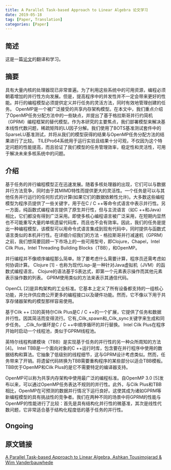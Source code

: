 ```yaml
---
title: A Parallel Task-based Approach to Linear Algebra 论文学习
date: 2019-05-18
tag: [Paper, Translation]
categories: [Paper]
---
```


## 简述

这是一篇[论文](https://ieeexplore.ieee.org/document/6900201/authors#authors)的翻译和学习。

<!--more-->

## 摘要
具有大量内核的处理器现已非常普遍。为了利用这些系统中的可用资源，编程必须朝着增加的并行性方向发展。但是，提高程序中的并发性并不一定会带来更好的性能。并行的编程模型必须提供定义并行任务的灵活方法，同时有效地管理创建的任务。 OpenMP是一个被广泛接受的共享内存架构模型。在本文中，我们重点介绍了OpenMP任务分配方法中的一些缺点，并提出了基于格拉斯哥并行约简机（GPRM）编程框架的替代模型。作为本研究的主要焦点，我们部署模型来解决基本线性代数问题，稀疏矩阵的LU因子分解。我们使用了BOTS基准测试套件中的SparseLU基准测试，并将从我们的模型获得的结果与OpenMP任务分配方法的结果进行了比较。 TILEPro64系统用于运行实验且结果十分可观，不仅因为这个特定问题的性能提高，而且验证了我们模型的任务管理效率，稳定性和灵活性，可用于解决未来多核系统中的问题。

## 介绍

基于任务的并行编程模型正在迅速发展。随着多核处理器的出现，它们可以与数据并行方法竞争，同时由于其MIMD特性而提供更大的灵活性。一个任务是可以与其他任务并行运行的任何形式的计算(如果它们的数据依赖性允许)。大多数这些编程模型为程序员提供了一些关键字，用于在C / C ++等命令式语言中表示并行性。另一方面，纯函数式编程语言提供了原生并行性，但与主流语言（如C ++和Java）相比，它们都没有得到广泛采用。即使多核心编程语言被广泛采用，在短期内显然也不可能重写大量的单核遗留代码库，而且也不会有效率。因此，我们的任务是提出一种编程模型，该模型可以用命令式语言集成到现有代码中，同时提供与函数式语言类似的本机并行性。在详细介绍我们的方法 - 格拉斯哥并行减速机（GPRM）之前，我们想简要回顾一下市场上的一些可用型号，即Clojure，Chapel，Intel Cilk Plus，Intel Threading Building Blocks（TBB），和OpenMP。


并行编程并不像顺序编程那么简单。除了要考虑什么需要计算，程序员还需考虑如何协调计算。
Clojure [1]  - 也称为现代Lisp-是一种针对Java虚拟机（JVM）的函数式编程语言。 Clojure的语法基于S表达式，即第一个元素表示操作而其他元素表示操作数的列表。 GPRM使用类似的方法来表示其通信代码。

OpenCL [2]是异构架构的工业标准。它基本上定义了所有设备都支持的一组核心功能，并允许供应商公开更多的编程接口以及硬件功能。然而，它不像以下用于共享存储器架构的模型那样容易使用。

基于Cilk ++ [3]的英特尔Cilk Plus是C / C ++的一个扩展，它提供了任务和数据并行性。因其简洁而变得流行。它有_Cilk_spawn和_Cilk_sync关键字来生成和同步任务。 _Cilk_for循环是C / C ++中顺序循环的并行替换。 Intel Cilk Plus在程序开始时启动一个线程池，类似于GPRM线程池。

英特尔线程构建模块（TBB）是实现基于任务的并行性的另一种众所周知的方法[4]。 Intel TBB是一个面向对象的C ++运行时库，包含要在并行程序中使用的数据结构和算法。它抽象了低级别的线程细节，这与GPRM设计考虑类似。然而，任务带来了开销。将遗留代码转换为TBB需要重构程序的某些部分以适合TBB模板。 TBB优于OpenMP和Cilk Plus的是它不需要特定的编译器支持。

OpenMP可以称为共享内存架构中使用最广泛的编程标准。自OpenMP 3.0 [5]发布以来，可以通过OpenMP任务表达不规则的并行性。此外，与Cilk Plus和TBB相比，OpenMP在可预测的数据并行情况下运行良好。这使其成为诸如GPRM等新编程模型的具有挑战性的竞争者。我们在两种不同的场景中将GPRM的性能与OpenMP的性能进行了比较：首先是具有结构化并行性的微基准，其次是线性代数问题，它非常适合基于结构化程度低的基于任务的并行性。

## Ongoing



## 原文链接

[A Parallel Task-based Approach to Linear Algebra, Ashkan Tousimojarad & Wim Vanderbauwhede](https://ieeexplore.ieee.org/document/6900201/authors#authors)